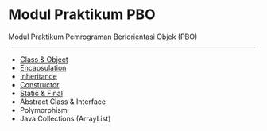 # Modul Praktikum PBO

Modul Praktikum Pemrograman Beriorientasi Objek (PBO)

---

* [Class & Object](https://github.com/NazirArifin/modulpbo/blob/master/class_object.md)
* [Encapsulation](https://github.com/NazirArifin/modulpbo/blob/master/encapsulation.md)
* [Inheritance](https://github.com/NazirArifin/modulpbo/blob/master/inheritance.md)
* [Constructor](https://github.com/NazirArifin/modulpbo/blob/master/constructor.md)
* [Static & Final](https://github.com/NazirArifin/modulpbo/blob/master/static_final.md)
* Abstract Class & Interface
* Polymorphism
* Java Collections (ArrayList)

